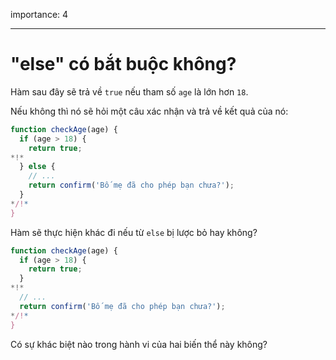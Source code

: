 importance: 4

---

# "else" có bắt buộc không?

Hàm sau đây sẽ trả về `true` nếu tham số `age` là lớn hơn `18`.

Nếu không thì nó sẽ hỏi một câu xác nhận và trả về kết quả của nó: 

```js
function checkAge(age) {
  if (age > 18) {
    return true;
*!*
  } else {
    // ...
    return confirm('Bố mẹ đã cho phép bạn chưa?');
  }
*/!*
}
```

Hàm sẽ thực hiện khác đi nếu từ `else` bị lược bỏ hay không?

```js
function checkAge(age) {
  if (age > 18) {
    return true;
  }
*!*
  // ...
  return confirm('Bố mẹ đã cho phép bạn chưa?');
*/!*
}
```

Có sự khác biệt nào trong hành vi của hai biến thể này không?
